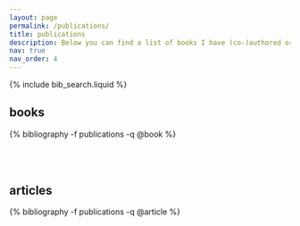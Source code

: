 ```yaml
---
layout: page
permalink: /publications/
title: publications
description: Below you can find a list of books I have (co-)​authored or (co-)​edited. There is also a list of peer-reviewed articles I have (co-)​authored.
nav: true
nav_order: 4
---
```


<!-- _pages/publications.md -->

<!-- Bibsearch Feature -->

{% include bib_search.liquid %}

<div class="publications">

  <h2>books</h2>

  {% bibliography -f publications -q @book %}

  <h2 style="margin-top: 80px;">articles</h2>

  {% bibliography -f publications -q @article %}

</div>
